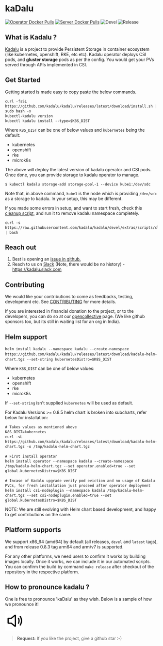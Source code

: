 # kaDalu

[![Operator Docker Pulls](https://img.shields.io/docker/pulls/kadalu/kadalu-operator.svg?label=DockerPulls%20Operator)](https://img.shields.io/docker/pulls/kadalu/kadalu-operator.svg)
[![Server Docker Pulls](https://img.shields.io/docker/pulls/kadalu/kadalu-server.svg?label=DockerPulls%20Server)](https://img.shields.io/docker/pulls/kadalu/kadalu-server.svg)
![Devel](https://github.com/kadalu/kadalu/actions/workflows/on-pr-merge.yml/badge.svg)
![Release](https://github.com/kadalu/kadalu/actions/workflows/on-release-tag.yml/badge.svg)

## What is Kadalu ?

[Kadalu](https://kadalu.io) is a project to provide Persistent Storage in container ecosystem (like kubernetes, openshift, RKE, etc etc). Kadalu operator deploys CSI pods, and **gluster storage** pods as per the config. You would get your PVs served through APIs implemented in CSI.

## Get Started

Getting started is made easy to copy paste the below commands.

```console
curl -fsSL https://github.com/kadalu/kadalu/releases/latest/download/install.sh | sudo bash -x
kubectl-kadalu version
kubectl kadalu install --type=$K8S_DIST
```

Where `K8S_DIST` can be one of below values and `kubernetes` being the default:
- kubernetes
- openshift
- rke
- microk8s

The above will deploy the latest version of kadalu operator and CSI pods. Once done, you can provide storage to kadalu operator to manage.

```
$ kubectl kadalu storage-add storage-pool-1 --device kube1:/dev/sdc
```

Note that, in above command, `kube1` is the node which is providing `/dev/sdc` as a storage to kadalu. In your setup, this may be different.

If you made some errors in setup, and want to start fresh, check this [cleanup script](extras/scripts/cleanup), and run it to remove kadalu namespace completely.

```
curl -s https://raw.githubusercontent.com/kadalu/kadalu/devel/extras/scripts/cleanup | bash
```


## Reach out

1. Best is opening an [issue in github.](https://github.com/kadalu/kadalu/issues)
2. Reach to us on [Slack](https://join.slack.com/t/kadalu/shared_invite/enQtNzg1ODQ0MDA5NTM2LWMzMTc5ZTJmMjk4MzI0YWVhOGFlZTJjZjY5MDNkZWI0Y2VjMDBlNzVkZmI1NWViN2U3MDNlNDJhNjE5OTBlOGU) (Note, there would be no history) - https://kadalu.slack.com


## Contributing

We would like your contributions to come as feedbacks, testing, development etc. See [CONTRIBUTING](CONTRIBUTING.md) for more details.

If you are interested in financial donation to the project, or to the developers, you can do so at our [opencollective](https://opencollective.com/kadalu) page. (We like github sponsors too, but its still in waiting list for an org in India).


## Helm support

`helm install kadalu --namespace kadalu --create-namespace https://github.com/kadalu/kadalu/releases/latest/download/kadalu-helm-chart.tgz --set-string kubernetesDistro=$K8S_DIST`

Where `K8S_DIST` can be one of below values:
- kubernetes
- openshift
- rke
- microk8s

If `--set-string` isn't supplied `kubernetes` will be used as default.

For Kadalu Versions >= 0.8.5 helm chart is broken into subcharts, refer below for installation:
```
# Takes values as mentioned above
K8S_DIST=kubernetes
curl -sL https://github.com/kadalu/kadalu/releases/latest/download/kadalu-helm-chart.tgz -o /tmp/kadalu-helm-chart.tgz

# First install operator
helm install operator --namespace kadalu --create-namespace /tmp/kadalu-helm-chart.tgz --set operator.enabled=true --set global.kubernetesDistro=$K8S_DIST

# Incase of Kadalu upgrade verify pod eviction and no usage of Kadalu PVCs, for fresh installation just proceed after operator deployment
helm install csi-nodeplugin --namespace kadalu /tmp/kadalu-helm-chart.tgz --set csi-nodeplugin.enabled=true --set global.kubernetesDistro=$K8S_DIST
```

NOTE: We are still evolving with Helm chart based development, and happy to get contributions on the same.

## Platform supports

We support x86_64 (amd64) by default (all releases, `devel` and `latest` tags), and from release 0.8.3 tag arm64 and arm/v7 is supported.

For any other platforms, we need users to confirm it works by building images locally. Once it works, we can include it in our automated scripts. You can confirm the build by command `make release` after checkout of the repository in the respective platform.


## How to pronounce kadalu ?

One is free to pronounce 'kaDalu' as they wish. Below is a sample of how we pronounce it!

[<img src="https://raw.githubusercontent.com/kadalu/kadalu/devel/extras/assets/speaker.svg" width="64"/>](https://raw.githubusercontent.com/kadalu/kadalu/devel/extras/assets/kadalu_01.wav)


>
>**Request:** If you like the project, give a github star :-)
>

